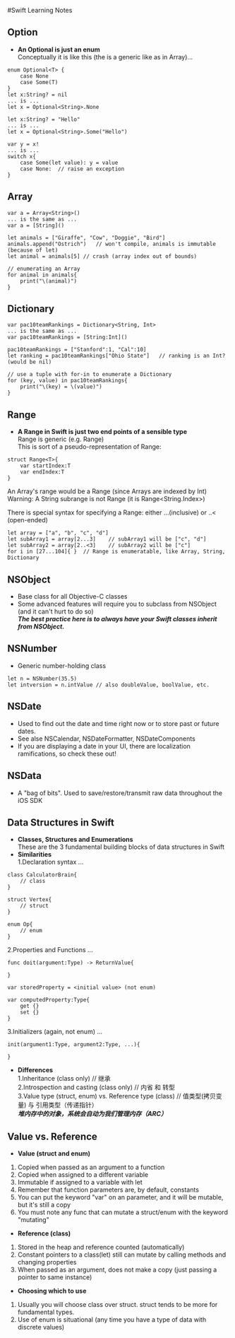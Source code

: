 #Swift Learning Notes

## Option
- **An Optional is just an enum**  
Conceptually it is like this (the <T> is a generic like as in Array<T>)...

```
enum Optional<T> {
	case None
	case Some(T)
}
let x:String? = nil
... is ...
let x = Optional<String>.None

let x:String? = "Hello"
... is ...
let x = Optional<String>.Some("Hello")

var y = x!
... is ...
switch x{
	case Some(let value): y = value
	case None:	// raise an exception
}

```
## Array
```
var a = Array<String>()
... is the same as ...
var a = [String]()

let animals = ["Giraffe", "Cow", "Doggie", "Bird"]
animals.append("Ostrich")	// won't compile, animals is immutable (because of let)
let animal = animals[5]	// crash (array index out of bounds)

// enumerating an Array
for animal in animals{
	print("\(animal)")
}
```

## Dictionary
```
var pac10teamRankings = Dictionary<String, Int>
... is the same as ...
var pac10teamRankings = [String:Int]()

pac10teamRankings = ["Stanford":1, "Cal":10]
let ranking = pac10teamRankings["Ohio State"]	// ranking is an Int? (would be nil)

// use a tuple with for-in to enumerate a Dictionary
for (key, value) in pac10teamRankings{
	print("\(key) = \(value)")
}
```

## Range
- **A Range in Swift is just two end points of a sensible type**  
Range is generic (e.g. Range<T>)  
This is sort of a pseudo-representation of Range:  

```
struct Range<T>{
	var startIndex:T
	var endIndex:T
}
```
An Array's range would be a Range<Int> (since Arrays are indexed by Int)  
Warning: A String subrange is not Range<Int> (it is Range<String.Index>)  

There is special syntax for specifying a Range: either ...(inclusive) or ..< (open-ended)  

```
let array = ["a", "b", "c", "d"]
let subArray1 = array[2...3]	// subArray1 will be ["c", "d"]
let subArray2 = array[2..<3]	// subArray2 will be ["c"]
for i in [27...104]{ }	// Range is enumeratable, like Array, String, Dictionary
```

## NSObject
- Base class for all Objective-C classes  
- Some advanced features will require you to subclass from NSObject (and it can't hurt to do so)  
***The best practice here is to always have your Swift classes inherit from NSObject.***  

## NSNumber
- Generic number-holding class

```
let n = NSNumber(35.5)
let intversion = n.intValue	// also doubleValue, boolValue, etc.
```

## NSDate
- Used to find out the date and time right now or to store past or future dates.  
- See alse NSCalendar, NSDateFormatter, NSDateComponents  
- If you are displaying a date in your UI, there are localization ramifications, so check these out!  

## NSData
- A "bag of bits".  Used to save/restore/transmit raw data throughout the iOS SDK  

## Data Structures in Swift
- **Classes, Structures and Enumerations**  
These are the 3 fundamental building blocks of data structures in Swift
- **Similarities**  
1.Declaration syntax ...

```
class CalculatorBrain{
	// class
}

struct Vertex{
	// struct
}

enum Op{
	// enum
}
```

2.Properties and Functions ...

```
func doit(argument:Type) -> ReturnValue{

}

var storedProperty = <initial value> (not enum)

var computedProperty:Type{
	get {}
	set {}
}
```
3.Initializers (again, not enum) ...

```
init(argument1:Type, argument2:Type, ...){
	
}
```


- **Differences**  
1.Inheritance (class only)	// 继承  
2.Introspection and casting (class only)	// 内省 和 转型  
3.Value type (struct, enum) vs. Reference type (class)	// 值类型(拷贝变量) 与 引用类型（传递指针）  
***堆内存中的对象，系统会自动为我们管理内存（ARC）***

## Value vs. Reference
- **Value (struct and enum)**
1. Copied when passed as an argument to a function
2. Copied when assigned to a different variable
3. Immutable if assigned to a variable with let
4. Remember that function parameters are, by default, constants
5. You can put the keyword "var" on an parameter, and it will be mutable, but it's still a copy
6. You must note any func that can mutate a struct/enum with the keyword "mutating"

- **Reference (class)**
1. Stored in the heap and reference counted (automatically)
2. Constant pointers to a class(let) still can mutate by calling methods and changing properties
3. When passed as an argument, does not make a copy (just passing a pointer to same instance)

- **Choosing which to use**
1. Usually you will choose class over struct. struct tends to be more for fundamental types.
2. Use of enum is situational (any time you have a type of data with discrete values)














